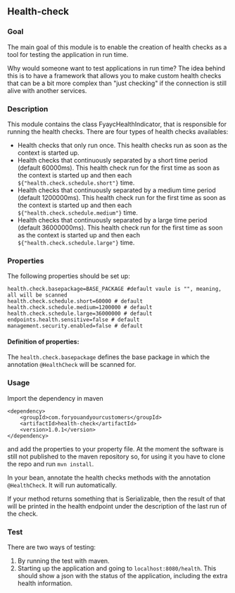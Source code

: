 ## Health-check

### Goal

The main goal of this module is to enable the creation of health checks as a tool for testing the application in run time.

Why would someone want to test applications in run time? The idea behind this is to have a framework that allows you to make custom health checks that can be a bit more complex than "just checking" if the connection is still alive with another services. 

### Description

This module contains the class FyaycHealthIndicator, that is responsible for running the health checks. There are four types of health checks availables:

* Health checks that only run once. This health checks run as soon as the context is started up.
* Health checks that continuously separated by a short time period (default 60000ms). This health check run for the first time as soon as the context is started up and then each `${"health.check.schedule.short"}` time.
* Health checks that continuously separated by a medium time period (default 1200000ms). This health check run for the first time as soon as the context is started up and then each `${"health.check.schedule.medium"}` time.
* Health checks that continuously separated by a large time period (default 36000000ms). This health check run for the first time as soon as the context is started up and then each `${"health.check.schedule.large"}` time.

### Properties

The following properties should be set up:

```
health.check.basepackage=BASE_PACKAGE #default vaule is "", meaning, all will be scanned 
health.check.schedule.short=60000 # default
health.check.schedule.medium=1200000 # default
health.check.schedule.large=36000000 # default
endpoints.health.sensitive=false # default
management.security.enabled=false # default
```

#### Definition of properties:

The `health.check.basepackage` defines the base package in which the annotation `@HealthCheck` will be scanned for.

### Usage

Import the dependency in maven 

```
<dependency>
    <groupId>com.foryouandyourcustomers</groupId>
    <artifactId>health-check</artifactId>
    <version>1.0.1</version>
</dependency>
``` 

and add the properties to your property file. At the moment the software is still not published to the maven repository so, for using it you have to clone the repo and run `mvn install`.

In your bean, annotate the health checks methods with the annotation `@HealthCheck`. It will run automatically.

If your method returns something that is Serializable, then the result of that will be printed in the health endpoint under the description of the last run of the check.


### Test

There are two ways of testing:

1. By running the test with maven.
2. Starting up the application and going to `localhost:8080/health`. This should show a json with the status of the application, including the extra health information.
